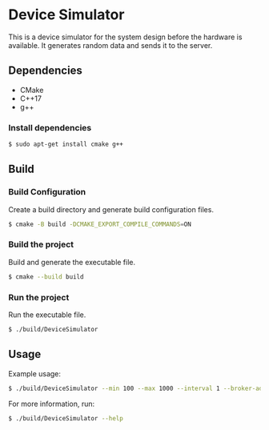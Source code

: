 # Device Simulator

This is a device simulator for the system design before the hardware is available. It generates random data and sends it to the server.

## Dependencies

- CMake
- C++17
- g++

### Install dependencies

```bash
$ sudo apt-get install cmake g++
```

## Build

### Build Configuration

Create a build directory and generate build configuration files.
```bash
$ cmake -B build -DCMAKE_EXPORT_COMPILE_COMMANDS=ON
```

### Build the project

Build and generate the executable file.
```bash
$ cmake --build build
```

### Run the project

Run the executable file.
```bash
$ ./build/DeviceSimulator
```

## Usage

Example usage:
```bash
$ ./build/DeviceSimulator --min 100 --max 1000 --interval 1 --broker-address mqtt://127.0.0.1:1883 --topic local/sim --id SIM-123
```

For more information, run:
```bash
$ ./build/DeviceSimulator --help
```
